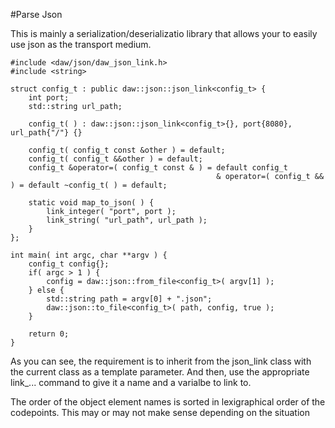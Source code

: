 #Parse Json

This is mainly a serialization/deserializatio library that allows your to easily use json as the transport medium.

```
#include <daw/json/daw_json_link.h>
#include <string>

struct config_t : public daw::json::json_link<config_t> {
	int port;
	std::string url_path;

	config_t( ) : daw::json::json_link<config_t>{}, port{8080}, url_path{"/"} {}

	config_t( config_t const &other ) = default;
	config_t( config_t &&other ) = default;
	config_t &operator=( config_t const & ) = default config_t
	                                          & operator=( config_t && ) = default ~config_t( ) = default;

	static void map_to_json( ) {
		link_integer( "port", port );
		link_string( "url_path", url_path );
	}
};

int main( int argc, char **argv ) {
	config_t config{};
	if( argc > 1 ) {
		config = daw::json::from_file<config_t>( argv[1] );
	} else {
		std::string path = argv[0] + ".json";
		daw::json::to_file<config_t>( path, config, true );
	}

	return 0;
}
```

As you can see, the requirement is to inherit from the json_link class with the current class as a template parameter.  And then, use the appropriate link_... command to give it a name and a varialbe to link to.


The order of the object element names is sorted in lexigraphical order of the codepoints.  This may or may not make sense depending on the situation 
